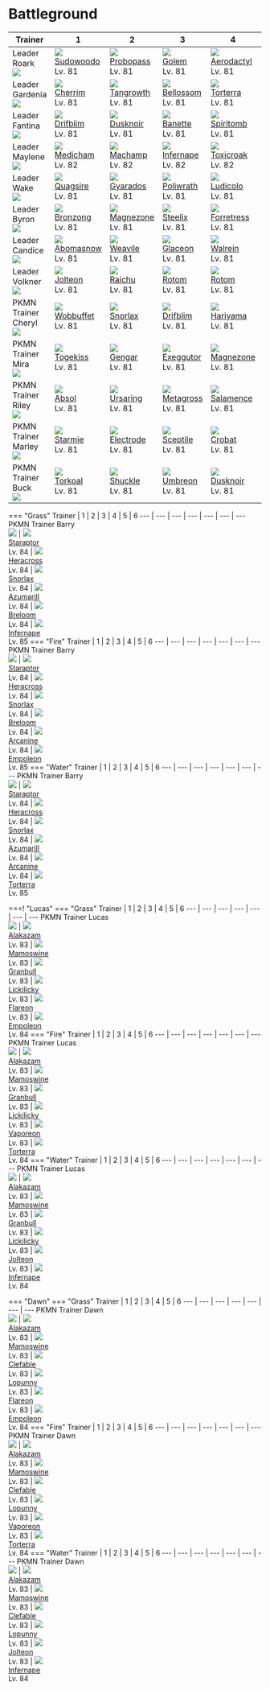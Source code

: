 # Battleground

Trainer                            | 1                                 | 2                                 | 3                                 | 4                                  | 5                                 | 6
---                                | ---                               | ---                               | ---                               | ---                                | ---                               | ---
Leader Roark<br>![][roark]         | ![][185]<br>[Sudowoodo]<br>Lv. 81 | ![][476]<br>[Probopass]<br>Lv. 81 | ![][076]<br>[Golem]<br>Lv. 81     | ![][142]<br>[Aerodactyl]<br>Lv. 81 | ![][248]<br>[Tyranitar]<br>Lv. 81 | ![][409]<br>[Rampardos]<br>Lv. 82
Leader Gardenia<br>![][gardenia]   | ![][421]<br>[Cherrim]<br>Lv. 81   | ![][465]<br>[Tangrowth]<br>Lv. 81 | ![][182]<br>[Bellossom]<br>Lv. 81 | ![][389]<br>[Torterra]<br>Lv. 81   | ![][286]<br>[Breloom]<br>Lv. 81   | ![][407]<br>[Roserade]<br>Lv. 82
Leader Fantina<br>![][fantina]     | ![][426]<br>[Drifblim]<br>Lv. 81  | ![][477]<br>[Dusknoir]<br>Lv. 81  | ![][354]<br>[Banette]<br>Lv. 81   | ![][442]<br>[Spiritomb]<br>Lv. 81  | ![][094]<br>[Gengar]<br>Lv. 81    | ![][429]<br>[Mismagius]<br>Lv. 82
Leader Maylene<br>![][maylene]     | ![][308]<br>[Medicham]<br>Lv. 82  | ![][068]<br>[Machamp]<br>Lv. 82   | ![][392]<br>[Infernape]<br>Lv. 82 | ![][454]<br>[Toxicroak]<br>Lv. 82  | ![][475]<br>[Gallade]<br>Lv. 82   | ![][448]<br>[Lucario]<br>Lv. 83
Leader Wake<br>![][wake]           | ![][195]<br>[Quagsire]<br>Lv. 81  | ![][130]<br>[Gyarados]<br>Lv. 81  | ![][062]<br>[Poliwrath]<br>Lv. 81 | ![][272]<br>[Ludicolo]<br>Lv. 81   | ![][319]<br>[Sharpedo]<br>Lv. 81  | ![][419]<br>[Floatzel]<br>Lv. 82
Leader Byron<br>![][byron]         | ![][437]<br>[Bronzong]<br>Lv. 81  | ![][462]<br>[Magnezone]<br>Lv. 81 | ![][208]<br>[Steelix]<br>Lv. 81   | ![][205]<br>[Forretress]<br>Lv. 81 | ![][306]<br>[Aggron]<br>Lv. 81    | ![][411]<br>[Bastiodon]<br>Lv. 82
Leader Candice<br>![][candice]     | ![][460]<br>[Abomasnow]<br>Lv. 81 | ![][461]<br>[Weavile]<br>Lv. 81   | ![][471]<br>[Glaceon]<br>Lv. 81   | ![][365]<br>[Walrein]<br>Lv. 81    | ![][473]<br>[Mamoswine]<br>Lv. 81 | ![][478]<br>[Froslass]<br>Lv. 82
Leader Volkner<br>![][volkner]     | ![][135]<br>[Jolteon]<br>Lv. 81   | ![][026]<br>[Raichu]<br>Lv. 81    | ![][479]<br>[Rotom]<br>Lv. 81     | ![][479]<br>[Rotom]<br>Lv. 81      | ![][405]<br>[Luxray]<br>Lv. 81    | ![][466]<br>[Electivire]<br>Lv. 82
PKMN Trainer Cheryl<br>![][cheryl] | ![][202]<br>[Wobbuffet]<br>Lv. 81 | ![][143]<br>[Snorlax]<br>Lv. 81   | ![][426]<br>[Drifblim]<br>Lv. 81  | ![][297]<br>[Hariyama]<br>Lv. 81   | ![][321]<br>[Wailord]<br>Lv. 81   | ![][242]<br>[Blissey]<br>Lv. 82
PKMN Trainer Mira<br>![][mira]     | ![][468]<br>[Togekiss]<br>Lv. 81  | ![][094]<br>[Gengar]<br>Lv. 81    | ![][103]<br>[Exeggutor]<br>Lv. 81 | ![][462]<br>[Magnezone]<br>Lv. 81  | ![][474]<br>[Porygon-Z]<br>Lv. 81 | ![][065]<br>[Alakazam]<br>Lv. 82
PKMN Trainer Riley<br>![][riley]   | ![][359]<br>[Absol]<br>Lv. 81     | ![][217]<br>[Ursaring]<br>Lv. 81  | ![][376]<br>[Metagross]<br>Lv. 81 | ![][373]<br>[Salamence]<br>Lv. 81  | ![][289]<br>[Slaking]<br>Lv. 81   | ![][448]<br>[Lucario]<br>Lv. 82
PKMN Trainer Marley<br>![][marley] | ![][121]<br>[Starmie]<br>Lv. 81   | ![][101]<br>[Electrode]<br>Lv. 81 | ![][254]<br>[Sceptile]<br>Lv. 81  | ![][169]<br>[Crobat]<br>Lv. 81     | ![][461]<br>[Weavile]<br>Lv. 81   | ![][059]<br>[Arcanine]<br>Lv. 82
PKMN Trainer Buck<br>![][buck]     | ![][324]<br>[Torkoal]<br>Lv. 81   | ![][213]<br>[Shuckle]<br>Lv. 81   | ![][197]<br>[Umbreon]<br>Lv. 81   | ![][477]<br>[Dusknoir]<br>Lv. 81   | ![][091]<br>[Cloyster]<br>Lv. 81  | ![][344]<br>[Claydol]<br>Lv. 82


=== "Grass"
    Trainer                          | 1                                 | 2                                 | 3                               | 4                                 | 5                               | 6
    ---                              | ---                               | ---                               | ---                             | ---                               | ---                             | ---
    PKMN Trainer Barry<br>![][barry] | ![][398]<br>[Staraptor]<br>Lv. 84 | ![][214]<br>[Heracross]<br>Lv. 84 | ![][143]<br>[Snorlax]<br>Lv. 84 | ![][184]<br>[Azumarill]<br>Lv. 84 | ![][286]<br>[Breloom]<br>Lv. 84 | ![][392]<br>[Infernape]<br>Lv. 85
=== "Fire"
    Trainer                          | 1                                 | 2                                 | 3                               | 4                               | 5                                | 6
    ---                              | ---                               | ---                               | ---                             | ---                             | ---                              | ---
    PKMN Trainer Barry<br>![][barry] | ![][398]<br>[Staraptor]<br>Lv. 84 | ![][214]<br>[Heracross]<br>Lv. 84 | ![][143]<br>[Snorlax]<br>Lv. 84 | ![][286]<br>[Breloom]<br>Lv. 84 | ![][059]<br>[Arcanine]<br>Lv. 84 | ![][395]<br>[Empoleon]<br>Lv. 85
=== "Water"
    Trainer                          | 1                                 | 2                                 | 3                               | 4                                 | 5                                | 6
    ---                              | ---                               | ---                               | ---                             | ---                               | ---                              | ---
    PKMN Trainer Barry<br>![][barry] | ![][398]<br>[Staraptor]<br>Lv. 84 | ![][214]<br>[Heracross]<br>Lv. 84 | ![][143]<br>[Snorlax]<br>Lv. 84 | ![][184]<br>[Azumarill]<br>Lv. 84 | ![][059]<br>[Arcanine]<br>Lv. 84 | ![][389]<br>[Torterra]<br>Lv. 85

===! "Lucas"
    === "Grass"
        Trainer                          | 1                                | 2                                 | 3                                | 4                                  | 5                               | 6
        ---                              | ---                              | ---                               | ---                              | ---                                | ---                             | ---
        PKMN Trainer Lucas<br>![][lucas] | ![][065]<br>[Alakazam]<br>Lv. 83 | ![][473]<br>[Mamoswine]<br>Lv. 83 | ![][210]<br>[Granbull]<br>Lv. 83 | ![][463]<br>[Lickilicky]<br>Lv. 83 | ![][136]<br>[Flareon]<br>Lv. 83 | ![][395]<br>[Empoleon]<br>Lv. 84
    === "Fire"
        Trainer                          | 1                                | 2                                 | 3                                | 4                                  | 5                                | 6
        ---                              | ---                              | ---                               | ---                              | ---                                | ---                              | ---
        PKMN Trainer Lucas<br>![][lucas] | ![][065]<br>[Alakazam]<br>Lv. 83 | ![][473]<br>[Mamoswine]<br>Lv. 83 | ![][210]<br>[Granbull]<br>Lv. 83 | ![][463]<br>[Lickilicky]<br>Lv. 83 | ![][134]<br>[Vaporeon]<br>Lv. 83 | ![][389]<br>[Torterra]<br>Lv. 84
    === "Water"
        Trainer                          | 1                                | 2                                 | 3                                | 4                                  | 5                               | 6
        ---                              | ---                              | ---                               | ---                              | ---                                | ---                             | ---
        PKMN Trainer Lucas<br>![][lucas] | ![][065]<br>[Alakazam]<br>Lv. 83 | ![][473]<br>[Mamoswine]<br>Lv. 83 | ![][210]<br>[Granbull]<br>Lv. 83 | ![][463]<br>[Lickilicky]<br>Lv. 83 | ![][135]<br>[Jolteon]<br>Lv. 83 | ![][392]<br>[Infernape]<br>Lv. 84

=== "Dawn"
    === "Grass"
        Trainer                        | 1                                | 2                                 | 3                                | 4                               | 5                               | 6
        ---                            | ---                              | ---                               | ---                              | ---                             | ---                             | ---
        PKMN Trainer Dawn<br>![][dawn] | ![][065]<br>[Alakazam]<br>Lv. 83 | ![][473]<br>[Mamoswine]<br>Lv. 83 | ![][036]<br>[Clefable]<br>Lv. 83 | ![][428]<br>[Lopunny]<br>Lv. 83 | ![][136]<br>[Flareon]<br>Lv. 83 | ![][395]<br>[Empoleon]<br>Lv. 84
    === "Fire"
        Trainer                        | 1                                | 2                                 | 3                                | 4                               | 5                                | 6
        ---                            | ---                              | ---                               | ---                              | ---                             | ---                              | ---
        PKMN Trainer Dawn<br>![][dawn] | ![][065]<br>[Alakazam]<br>Lv. 83 | ![][473]<br>[Mamoswine]<br>Lv. 83 | ![][036]<br>[Clefable]<br>Lv. 83 | ![][428]<br>[Lopunny]<br>Lv. 83 | ![][134]<br>[Vaporeon]<br>Lv. 83 | ![][389]<br>[Torterra]<br>Lv. 84
    === "Water"
        Trainer                        | 1                                | 2                                 | 3                                | 4                               | 5                               | 6
        ---                            | ---                              | ---                               | ---                              | ---                             | ---                             | ---
        PKMN Trainer Dawn<br>![][dawn] | ![][065]<br>[Alakazam]<br>Lv. 83 | ![][473]<br>[Mamoswine]<br>Lv. 83 | ![][036]<br>[Clefable]<br>Lv. 83 | ![][428]<br>[Lopunny]<br>Lv. 83 | ![][135]<br>[Jolteon]<br>Lv. 83 | ![][392]<br>[Infernape]<br>Lv. 84

[Raichu]: ../../pokemons/026/
[Clefable]: ../../pokemons/036/
[Arcanine]: ../../pokemons/059/
[Poliwrath]: ../../pokemons/062/
[Alakazam]: ../../pokemons/065/
[Machamp]: ../../pokemons/068/
[Golem]: ../../pokemons/076/
[Cloyster]: ../../pokemons/091/
[Gengar]: ../../pokemons/094/
[Electrode]: ../../pokemons/101/
[Exeggutor]: ../../pokemons/103/
[Starmie]: ../../pokemons/121/
[Gyarados]: ../../pokemons/130/
[Vaporeon]: ../../pokemons/134/
[Jolteon]: ../../pokemons/135/
[Flareon]: ../../pokemons/136/
[Aerodactyl]: ../../pokemons/142/
[Snorlax]: ../../pokemons/143/
[Crobat]: ../../pokemons/169/
[Bellossom]: ../../pokemons/182/
[Azumarill]: ../../pokemons/184/
[Sudowoodo]: ../../pokemons/185/
[Quagsire]: ../../pokemons/195/
[Umbreon]: ../../pokemons/197/
[Wobbuffet]: ../../pokemons/202/
[Forretress]: ../../pokemons/205/
[Steelix]: ../../pokemons/208/
[Granbull]: ../../pokemons/210/
[Shuckle]: ../../pokemons/213/
[Heracross]: ../../pokemons/214/
[Ursaring]: ../../pokemons/217/
[Blissey]: ../../pokemons/242/
[Tyranitar]: ../../pokemons/248/
[Sceptile]: ../../pokemons/254/
[Ludicolo]: ../../pokemons/272/
[Breloom]: ../../pokemons/286/
[Slaking]: ../../pokemons/289/
[Hariyama]: ../../pokemons/297/
[Aggron]: ../../pokemons/306/
[Medicham]: ../../pokemons/308/
[Sharpedo]: ../../pokemons/319/
[Wailord]: ../../pokemons/321/
[Torkoal]: ../../pokemons/324/
[Claydol]: ../../pokemons/344/
[Banette]: ../../pokemons/354/
[Absol]: ../../pokemons/359/
[Walrein]: ../../pokemons/365/
[Salamence]: ../../pokemons/373/
[Metagross]: ../../pokemons/376/
[Torterra]: ../../pokemons/389/
[Infernape]: ../../pokemons/392/
[Empoleon]: ../../pokemons/395/
[Staraptor]: ../../pokemons/398/
[Luxray]: ../../pokemons/405/
[Roserade]: ../../pokemons/407/
[Rampardos]: ../../pokemons/409/
[Bastiodon]: ../../pokemons/411/
[Floatzel]: ../../pokemons/419/
[Cherrim]: ../../pokemons/421/
[Drifblim]: ../../pokemons/426/
[Lopunny]: ../../pokemons/428/
[Mismagius]: ../../pokemons/429/
[Bronzong]: ../../pokemons/437/
[Spiritomb]: ../../pokemons/442/
[Lucario]: ../../pokemons/448/
[Toxicroak]: ../../pokemons/454/
[Abomasnow]: ../../pokemons/460/
[Weavile]: ../../pokemons/461/
[Magnezone]: ../../pokemons/462/
[Lickilicky]: ../../pokemons/463/
[Tangrowth]: ../../pokemons/465/
[Electivire]: ../../pokemons/466/
[Togekiss]: ../../pokemons/468/
[Glaceon]: ../../pokemons/471/
[Mamoswine]: ../../pokemons/473/
[Porygon-Z]: ../../pokemons/474/
[Gallade]: ../../pokemons/475/
[Probopass]: ../../pokemons/476/
[Dusknoir]: ../../pokemons/477/
[Froslass]: ../../pokemons/478/
[Rotom]: ../../pokemons/479/
[026]: ../img/pokemon/026.png
[036]: ../img/pokemon/036.png
[059]: ../img/pokemon/059.png
[062]: ../img/pokemon/062.png
[065]: ../img/pokemon/065.png
[068]: ../img/pokemon/068.png
[076]: ../img/pokemon/076.png
[091]: ../img/pokemon/091.png
[094]: ../img/pokemon/094.png
[101]: ../img/pokemon/101.png
[103]: ../img/pokemon/103.png
[121]: ../img/pokemon/121.png
[130]: ../img/pokemon/130.png
[134]: ../img/pokemon/134.png
[135]: ../img/pokemon/135.png
[136]: ../img/pokemon/136.png
[142]: ../img/pokemon/142.png
[143]: ../img/pokemon/143.png
[169]: ../img/pokemon/169.png
[182]: ../img/pokemon/182.png
[184]: ../img/pokemon/184.png
[185]: ../img/pokemon/185.png
[195]: ../img/pokemon/195.png
[197]: ../img/pokemon/197.png
[202]: ../img/pokemon/202.png
[205]: ../img/pokemon/205.png
[208]: ../img/pokemon/208.png
[210]: ../img/pokemon/210.png
[213]: ../img/pokemon/213.png
[214]: ../img/pokemon/214.png
[217]: ../img/pokemon/217.png
[242]: ../img/pokemon/242.png
[248]: ../img/pokemon/248.png
[254]: ../img/pokemon/254.png
[272]: ../img/pokemon/272.png
[286]: ../img/pokemon/286.png
[289]: ../img/pokemon/289.png
[297]: ../img/pokemon/297.png
[306]: ../img/pokemon/306.png
[308]: ../img/pokemon/308.png
[319]: ../img/pokemon/319.png
[321]: ../img/pokemon/321.png
[324]: ../img/pokemon/324.png
[344]: ../img/pokemon/344.png
[354]: ../img/pokemon/354.png
[359]: ../img/pokemon/359.png
[365]: ../img/pokemon/365.png
[373]: ../img/pokemon/373.png
[376]: ../img/pokemon/376.png
[389]: ../img/pokemon/389.png
[392]: ../img/pokemon/392.png
[395]: ../img/pokemon/395.png
[398]: ../img/pokemon/398.png
[405]: ../img/pokemon/405.png
[407]: ../img/pokemon/407.png
[409]: ../img/pokemon/409.png
[411]: ../img/pokemon/411.png
[419]: ../img/pokemon/419.png
[421]: ../img/pokemon/421.png
[426]: ../img/pokemon/426.png
[428]: ../img/pokemon/428.png
[429]: ../img/pokemon/429.png
[437]: ../img/pokemon/437.png
[442]: ../img/pokemon/442.png
[448]: ../img/pokemon/448.png
[454]: ../img/pokemon/454.png
[460]: ../img/pokemon/460.png
[461]: ../img/pokemon/461.png
[462]: ../img/pokemon/462.png
[463]: ../img/pokemon/463.png
[465]: ../img/pokemon/465.png
[466]: ../img/pokemon/466.png
[468]: ../img/pokemon/468.png
[471]: ../img/pokemon/471.png
[473]: ../img/pokemon/473.png
[474]: ../img/pokemon/474.png
[475]: ../img/pokemon/475.png
[476]: ../img/pokemon/476.png
[477]: ../img/pokemon/477.png
[478]: ../img/pokemon/478.png
[479]: ../img/pokemon/479.png
[barry]: ../img/trainer/barry.png
[lucas]: ../img/trainer/lucas.png
[dawn]: ../img/trainer/dawn.png
[byron]: ../img/trainer/byron.png
[cheryl]: ../img/trainer/cheryl.png
[fantina]: ../img/trainer/fantina.png
[riley]: ../img/trainer/riley.png
[roark]: ../img/trainer/roark.png
[wake]: ../img/trainer/wake.png
[buck]: ../img/trainer/buck.png
[candice]: ../img/trainer/candice.png
[volkner]: ../img/trainer/volkner.png
[marley]: ../img/trainer/marley.png
[mira]: ../img/trainer/mira.png
[gardenia]: ../img/trainer/gardenia.png
[maylene]: ../img/trainer/maylene.png
